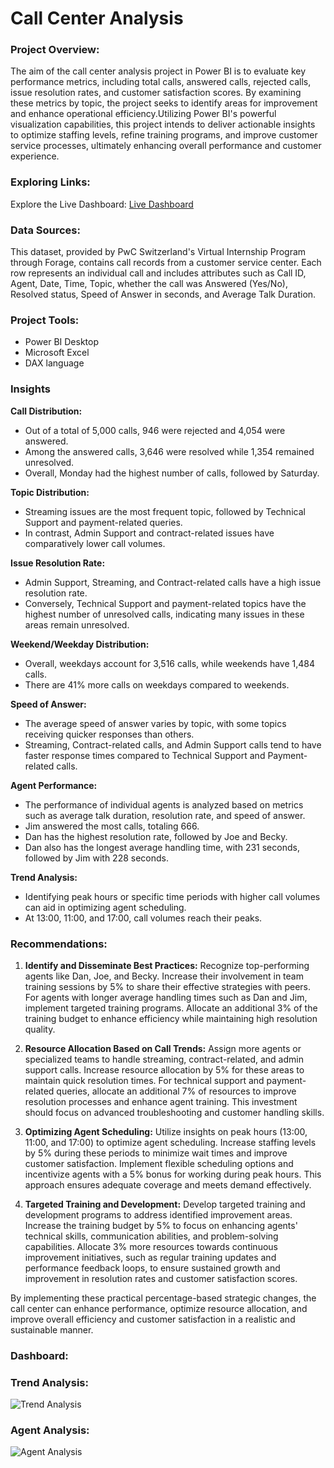 # Call Center Analysis

### Project Overview:
The aim of the call center analysis project in Power BI is to evaluate key performance metrics, including total calls, answered calls, rejected calls, issue resolution rates, and customer satisfaction scores. By examining these metrics by topic, the project seeks to identify areas for improvement and enhance operational efficiency.Utilizing Power BI's powerful visualization capabilities, this project intends to deliver actionable insights to optimize staffing levels, refine training programs, and improve customer service processes, ultimately enhancing overall performance and customer experience.

### Exploring Links:
Explore the Live Dashboard: [Live Dashboard](https://app.powerbi.com/view?r=eyJrIjoiMDk1ZDMwN2UtZjMzYy00NDYwLWI5YzEtYmI3MDk0MzZjZmYyIiwidCI6ImM2ZTU0OWIzLTVmNDUtNDAzMi1hYWU5LWQ0MjQ0ZGM1YjJjNCJ9)

### Data Sources:
This dataset, provided by PwC Switzerland's Virtual Internship Program through Forage, contains call records from a customer service center. Each row represents an individual call and includes attributes such as Call ID, Agent, Date, Time, Topic, whether the call was Answered (Yes/No), Resolved status, Speed of Answer in seconds, and Average Talk Duration.

### Project Tools:
- Power BI Desktop
- Microsoft Excel
- DAX language


### Insights
**Call Distribution:**
- Out of a total of 5,000 calls, 946 were rejected and 4,054 were answered.
- Among the answered calls, 3,646 were resolved while 1,354 remained unresolved.
- Overall, Monday had the highest number of calls, followed by Saturday.

**Topic Distribution:**
- Streaming issues are the most frequent topic, followed by Technical Support and payment-related queries.
- In contrast, Admin Support and contract-related issues have comparatively lower call volumes.

**Issue Resolution Rate:**
- Admin Support, Streaming, and Contract-related calls have a high issue resolution rate.
- Conversely, Technical Support and payment-related topics have the highest number of unresolved calls, indicating many issues in these areas remain unresolved.

**Weekend/Weekday Distribution:**
- Overall, weekdays account for 3,516 calls, while weekends have 1,484 calls.
- There are 41% more calls on weekdays compared to weekends.

**Speed of Answer:**
- The average speed of answer varies by topic, with some topics receiving quicker responses than others.
- Streaming, Contract-related calls, and Admin Support calls tend to have faster response times compared to Technical Support and Payment-related calls.

**Agent Performance:**
- The performance of individual agents is analyzed based on metrics such as average talk duration, resolution rate, and speed of answer.
- Jim answered the most calls, totaling 666.
- Dan has the highest resolution rate, followed by Joe and Becky.
- Dan also has the longest average handling time, with 231 seconds, followed by Jim with 228 seconds. 

**Trend Analysis:**
- Identifying peak hours or specific time periods with higher call volumes can aid in optimizing agent scheduling.
- At 13:00, 11:00, and 17:00, call volumes reach their peaks.

### Recommendations:

1. **Identify and Disseminate Best Practices:** Recognize top-performing agents like Dan, Joe, and Becky. Increase their involvement in team training sessions by 5% to share their effective strategies with peers.
For agents with longer average handling times such as Dan and Jim, implement targeted training programs. Allocate an additional 3% of the training budget to enhance efficiency while maintaining high resolution quality.

2. **Resource Allocation Based on Call Trends:** Assign more agents or specialized teams to handle streaming, contract-related, and admin support calls. Increase resource allocation by 5% for these areas to maintain quick resolution times. For technical support and payment-related queries, allocate an additional 7% of resources to improve resolution processes and enhance agent training. This investment should focus on advanced troubleshooting and customer handling skills.

3. **Optimizing Agent Scheduling:** Utilize insights on peak hours (13:00, 11:00, and 17:00) to optimize agent scheduling. Increase staffing levels by 5% during these periods to minimize wait times and improve customer satisfaction. Implement flexible scheduling options and incentivize agents with a 5% bonus for working during peak hours. This approach ensures adequate coverage and meets demand effectively.

4. **Targeted Training and Development:** Develop targeted training and development programs to address identified improvement areas. Increase the training budget by 5% to focus on enhancing agents' technical skills, communication abilities, and problem-solving capabilities. Allocate 3% more resources towards continuous improvement initiatives, such as regular training updates and performance feedback loops, to ensure sustained growth and improvement in resolution rates and customer satisfaction scores.
   
By implementing these practical percentage-based strategic changes, the call center can enhance performance, optimize resource allocation, and improve overall efficiency and customer satisfaction in a realistic and sustainable manner.

### Dashboard:
### Trend Analysis:
![Trend Analysis](https://github.com/ChellalakshmiV/Call_Center_Analysis/assets/162456368/69ad92c5-7bf6-48eb-94db-52011419f158)

### Agent Analysis:
![Agent Analysis](https://github.com/ChellalakshmiV/Call_Center_Analysis/assets/162456368/ea7dd7ca-ff52-44b1-a57c-21df4cd0b630)









